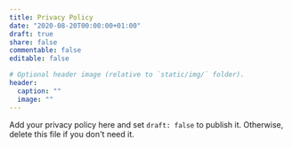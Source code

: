 ```yaml
---
title: Privacy Policy
date: "2020-08-20T00:00:00+01:00"
draft: true
share: false
commentable: false
editable: false

# Optional header image (relative to `static/img/` folder).
header:
  caption: ""
  image: ""
---
```


Add your privacy policy here and set `draft: false` to publish it. Otherwise, delete this file if you don't need it.
